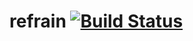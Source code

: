 # refrain [![Build Status](https://secure.travis-ci.org/shootaroo/refrain.png?branch=master)](http://travis-ci.org/shootaroo/refrain)
